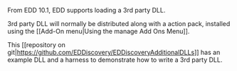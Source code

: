 From EDD 10.1, EDD supports loading a 3rd party DLL.

3rd party DLL will normally be distributed along with a action pack, installed using the [[Add-On menu|Using the manage Add Ons Menu]].  

This [[repository on git|https://github.com/EDDiscovery/EDDiscoveryAdditionalDLLs]] has an example DLL and a harness to demonstrate how to write a 3rd party DLL.

